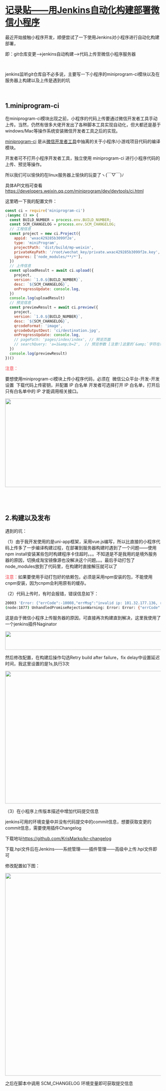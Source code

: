 # [记录贴——用Jenkins自动化构建部署微信小程序](https://blog.csdn.net/woaidouya123/article/details/109233075)
<p>最近开始接触小程序开发，顺便尝试了一下使用Jenkins对小程序进行自动化构建部署，</p> 
<p>即：git仓库变更——&gt;jenkins自动构建——&gt;代码上传至微信小程序服务器</p> 
<p>&nbsp;</p> 
<p>jenkins监听git仓库自不必多说，主要写一下小程序的miniprogram-ci模块以及在服务器上构建以及上传是遇到的坑</p> 
<p>&nbsp;</p> 
<h2>1.miniprogram-ci</h2> 
<p>在miniprogram-ci模块出现之前，小程序的代码上传要通过微信开发者工具手动上传。当然，仍然有很多大佬开发出了各种脚本工具实现自动化，但大都还是基于windows/Mac等操作系统安装微信开发者工具之后的实现。</p> 
<p><a href="https://www.npmjs.com/package/miniprogram-ci">miniprogram-ci</a>&nbsp;是从<a href="https://developers.weixin.qq.com/miniprogram/dev/devtools/devtools.html">微信开发者工具</a>中抽离的关于小程序/小游戏项目代码的编译模块。</p> 
<p>开发者可不打开小程序开发者工具，独立使用 miniprogram-ci 进行小程序代码的上传、预览等操作。</p> 
<p>所以我们可以愉快的在linux服务器上愉快的玩耍了ヽ(￣▽￣)ﾉ</p> 
<p>具体API文档可查看<a href="https://developers.weixin.qq.com/miniprogram/dev/devtools/ci.html">https://developers.weixin.qq.com/miniprogram/dev/devtools/ci.html</a></p> 
<p>这里晒一下我的配置文件：</p> 

```javascript
const ci = require('miniprogram-ci')
;(async () => {
  const BUILD_NUMBER = process.env.BUILD_NUMBER;
  const SCM_CHANGELOG = process.env.SCM_CHANGELOG;
  // 工程信息
  const project = new ci.Project({
    appid: 'wxac429285b3099f2e',
    type: 'miniProgram',
    projectPath: 'dist/build/mp-weixin',
    privateKeyPath: '/root/wechat_key/private.wxac429285b3099f2e.key',
    ignores: ['node_modules/**/*'],
  })
  // 上传信息
  const uploadResult = await ci.upload({
    project,
    version: `1.0.${BUILD_NUMBER}`,
    desc: `${SCM_CHANGELOG}`,
    onProgressUpdate: console.log,
  })
  console.log(uploadResult)
  // 预览信息
  const previewResult = await ci.preview({
    project,
    version: `1.0.${BUILD_NUMBER}`,
    desc: `${SCM_CHANGELOG}`,
    qrcodeFormat: 'image',
    qrcodeOutputDest: 'ci/destination.jpg',
    onProgressUpdate: console.log,
    // pagePath: 'pages/index/index', // 预览页面
    // searchQuery: 'a=1&amp;b=2',  // 预览参数 [注意!]这里的`&amp;`字符在命令行中应写成转义字符`\&amp;`
  })
  console.log(previewResult)
})()
``` 
<p><span style="color:#f33b45;">注意：</span></p> 
<p>要想使用miniprogram-ci模块上传小程序代码，必须在&nbsp; 微信公众平台-开发-开发设置&nbsp;&nbsp;下载代码上传密钥，并配置 IP 白名单 开发者可选择打开 IP 白名单，打开后只有白名单中的 IP 才能调用相关接口。</p> 
<p style="text-align:center;"><img alt="" height="286" src="https://img-blog.csdnimg.cn/img_convert/e6847e59fbee1e7220047fb328d38f26.png" width="600"></p> 
<h2>&nbsp;</h2> 
<h2>2.构建以及发布</h2> 
<p>遇到的坑：</p> 
<p>（1）由于我开发使用的是uni-app框架，采用vue.js编写，所以比直接的小程序代码上传多了一步编译构建过程，在部署到服务器构建时遇到了一个问题——使用npm install安装某些包时构建程序卡住超时。。。不知道是不是我用的是境外服务器的原因，切换成淘宝镜像源也没解决这个问题。。。最后手动打包了node_modules放到了代码里，在构建时直接解压就可以了</p> 
<p><span style="color:#f33b45;">注意：</span>如果要使用手动打包好的依赖包，必须是采用npm安装的包，不能使用cnpm安装，因为cnpm会利用原有的缓存。</p> 
<p>（2）代码上传时，有时会报错，错误信息如下：</p> 

```bash
20003 'Error: {"errCode":-10008,"errMsg":"invalid ip: 101.32.177.136, reference: https://developers.weixin.qq.com/miniprogram/dev/devtools/ci.html"}'
(node:1877) UnhandledPromiseRejectionWarning: Error: Error: {"errCode":-10008,"errMsg":"invalid ip: 101.32.177.136, reference: https://developers.weixin.qq.com/miniprogram/dev/devtools/ci.html"}
``` 
<p>这是由于微信小程序上传服务器的原因，可直接再次构建直到解决，这里我使用了一个jenkins插件Naginator</p> 
<p><img alt="" height="60" src="https://img-blog.csdnimg.cn/20201023002037543.png" width="556"></p> 
<p>然后修改配置，在构建后操作勾选Retry build after failure，fix delay中设置延迟时间，我这里设置的是1s,执行3次</p> 
<p><img alt="" height="428" src="https://img-blog.csdnimg.cn/20201023002248428.png?x-oss-process=image/watermark,type_ZmFuZ3poZW5naGVpdGk,shadow_10,text_aHR0cHM6Ly9ibG9nLmNzZG4ubmV0L3dvYWlkb3V5YTEyMw==,size_16,color_FFFFFF,t_70" width="1200"></p> 
<p>（3）在小程序上传版本描述中增加代码提交信息</p> 
<p>jenkins可用的环境变量中并没有代码提交中的commit信息，想要获取变更的commit信息，需要使用插件Changelog</p> 
<p>下载地址<a href="https://github.com/KrisMarko/kr-changelog">https://github.com/KrisMarko/kr-changelog</a></p> 
<p>下载.hpi文件后在Jenkins——系统管理——插件管理——高级中上传.hpi文件即可</p> 
<p>修改配置如下图：</p> 
<p><img alt="" height="654" src="https://img-blog.csdnimg.cn/20201023003408500.png?x-oss-process=image/watermark,type_ZmFuZ3poZW5naGVpdGk,shadow_10,text_aHR0cHM6Ly9ibG9nLmNzZG4ubmV0L3dvYWlkb3V5YTEyMw==,size_16,color_FFFFFF,t_70" width="1200"></p> 
<p>之后在脚本中调用&nbsp;SCM_CHANGELOG 环境变量即可获取提交信息</p>

